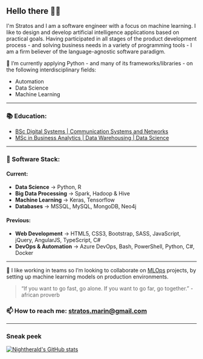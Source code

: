 ## Hello there 👋📢
I'm Stratos and I am a software engineer with a focus on machine learning. I like to design and develop artificial intelligence applications based on practical goals. Having participated in all stages of the product development process - and solving business needs in a variety of programming tools - I am a firm believer of the language-agnostic software paradigm.

🌱 I’m currently applying Python - and many of its frameworks/libraries - on the following interdisciplinary fields:
- Automation
- Data Science
- Machine Learning

---
### 📚 Education:
- [BSc Digital Systems | Communication Systems and Networks](https://www.ds.unipi.gr/en/home-en/)
- [MSc in Business Analytics | Data Warehousing | Data Science](http://analytics.aueb.gr/)

---
### 🔨 Software Stack:
#### Current:
- **Data Science** -> Python, R
- **Big Data Processing** -> Spark, Hadoop & Hive
- **Machine Learning** -> Keras, Tensorflow
- **Databases** -> MSSQL, MySQL, MongoDB, Neo4j
 
#### Previous:
- **Web Development** -> HTML5, CSS3, Bootstrap, SASS, JavaScript, jQuery, AngularJS, TypeScript, C#
- **DevOps & Automation** -> Azure DevOps, Bash, PowerShell, Python, C#, Docker


---
👯 I like working in teams so I’m looking to collaborate on [MLOps](https://en.wikipedia.org/wiki/MLOps) projects, by setting up machine learning models on production environments.

> “If you want to go fast, go alone. If you want to go far, go together.” - african proverb

### 📫 How to reach me: stratos.marin@gmail.com

---
### Sneak peek
[![Nightherald's GitHub stats](https://github-readme-stats.vercel.app/api?username=Nightherald&count_private=true&show_icons=true&theme=dark)](https://github.com/anuraghazra/github-readme-stats)

<!--
**Nightherald/Nightherald** is a ✨ _special_ ✨ repository because its `README.md` (this file) appears on your GitHub profile.

Here are some ideas to get you started:
- 🤔 I’m looking for help with ...
- 💬 Ask me about ...
- 😄 Pronouns: ...
- ⚡ Fun fact: ...
- Position
- Interests

### Pinned Repositories
[![Readme Card](https://github-readme-stats.vercel.app/api/pin/?username=Nightherald&repo=breast-cancer-logistic-regression&theme=dark)](https://github.com/Nightherald/breast-cancer-logistic-regression)

-->
